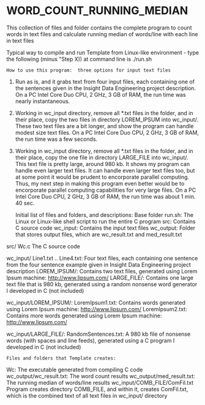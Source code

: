 # WORD_COUNT_RUNNING_MEDIAN
This collection of files and folder contains the complete program to count words in text files and calculate running median of words/line with each line in text files


Typical way to compile and run Template from Linux-like environment - type the following (minus "Step X)) at command line is ./run.sh



	How to use this program:  three options for input text files
1)  Run as is, and it grabs text from four input files, each containing one of the sentences given in the Insight Data Engineering project description.  On a PC Intel Core Duo CPU, 2 GHz, 3 GB of RAM, the run time was nearly instantaneous.

2)  Working in wc_input directory, remove all *.txt files in the folder, and in their place, copy the two files in directory LOREM_IPSUM into wc_input/.  These two text files are a bit longer, and show the program can handle modest size text files.  On a PC Intel Core Duo CPU, 2 GHz, 3 GB of RAM, the run time was a few seconds.

3)  Working in wc_input directory, remove all *.txt files in the folder, and in their place, copy the one file in directory LARGE_FILE into wc_input/.  This text file is pretty large, around 980 kb.  It shows my program can handle even larger text files.  It can handle even larger text files too, but at some point it would be prudent to encorporate parallel computing.  Thus, my next step in making this program even better would be to encorporate parallel computing capabilities for very large files.  On a PC Intel Core Duo CPU, 2 GHz, 3 GB of RAM, the run time was about 1 min. 40 sec.



	Initial list of files and folders, and descriptions:
Base folder
 run.sh:		 	 The Linux or Linux-like shell script to run the entire C program
 src:	 			 Contains C source code
 wc_input:			 Contains the input text files
 wc_output:			 Folder that stores output files, which are wc_result.txt and med_result.txt
 
src/
 Wc.c		 		 The C source code
 
wc_input/
 Line1.txt .. Line4.txt:	 Four text files, each containing one sentence from the four sentence example given in Insight Data Engineering project description
 LOREM_IPSUM/:			 Contains two text files, generated using Lorem Ipsum machine:  http://www.lipsum.com/
 LARGE_FILE/:			 Contains one large text file that is 980 kb, generated using a random nonsense word generator I developed in C (not included)
 
wc_input/LOREM_IPSUM/:
 LoremIpsum1.txt:		 Contains words generated using Lorem Ipsum machine:  http://www.lipsum.com/
 LoremIpsum2.txt:		 Contains more words generated using Lorem Ipsum machine:  http://www.lipsum.com/
 
wc_input/LARGE_FILE/:
 RandomSentences.txt:		 A 980 kb file of nonsense words (with spaces and line feeds), generated using a C program I developed in C (not included)

 
 
 
	Files and folders that Template creates:
Wc:		 		 The executable generated from compiling C code
wc_output/wc_result.txt:	 The word count results
wc_output/med_result.txt:	 The running median of words/line results
wc_input/COMB_FILE/ComFil.txt	 Program creates directory COMB_FILE, and within it, creates ComFil.txt, which is the combined text of all text files in wc_input/ directory


	
